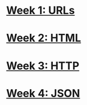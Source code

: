 # [Week 1: URLs](week1.md)
# [Week 2: HTML](week2.md)
# [Week 3: HTTP](week3.md)
# [Week 4: JSON](week4.md)
